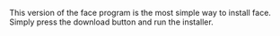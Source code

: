 This version of the face program is the most simple way to install face. Simply press the download button and run the installer.
